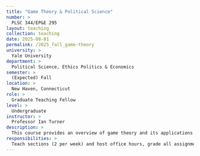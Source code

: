 ```yaml
---
title: "Game Theory & Political Science"
number: >
  PLSC 344/EP&E 295
layout: teaching
collection: teaching
date: 2025-08-01
permalink: /2025_fall_game-theory
university: >
  Yale University
department: >
  Political Science, Ethics Politics & Economics
semester: >
  (Expected) Fall
location: >
  New Haven, Connecticut
role: >
  Graduate Teaching Fellow
level: >
  Undergraduate
instructor: >
  Professor Ian Turner
description: >
  This course provides an overview of game theory and its applications to political science. We start from the ground floor, assuming no prior exposure to game theory or mathematics beyond high school algebra. Students are introduced to game theoretic concepts such as Nash equilibrium, subgame perfection, and signaling. These concepts can be applied to examine a variety of political phenomena, including candidate competition, fundraising, political posturing, and executive-legislative bargaining. While most of the applications of game theory that we explore will be political in nature, some of our applications will be drawn from the world of economics and every-day life. This course has three objectives: 1) The first objective is to introduce you to some of the more popular methods of solving games employed by game theorists; 2) The second objective is to provide the necessary background for you to both appreciate and critically analyze political science scholarship employing game theoretic models; 3) The third objective is to provide a lens through which to analyze current events and proposed reforms to the political system (e.g., campaign finance reform or the abolition of the filibuster).
responsibilities: >
  Teach sections (2 per week) and host office hours, grade all assignments and exams, answer student questions. 
---
```

